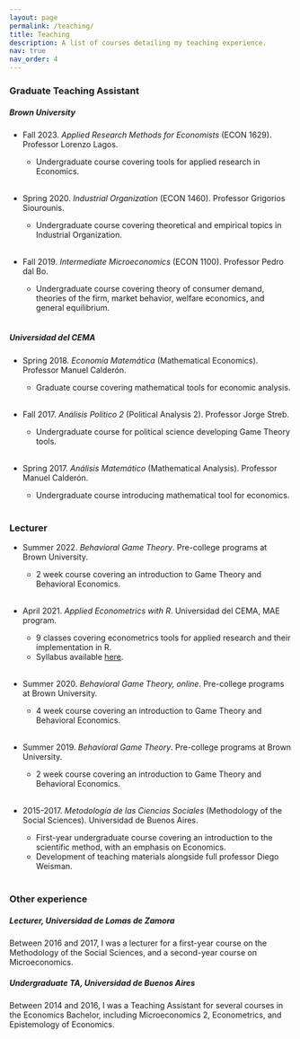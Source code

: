 ```yaml
---
layout: page
permalink: /teaching/
title: Teaching
description: A list of courses detailing my teaching experience.
nav: true
nav_order: 4
---
```


### <span style="color: var(--custom-text-color);">Graduate Teaching Assistant</span>

##### _Brown University_

- Fall 2023. _Applied Research Methods for Economists_ (ECON 1629). Professor Lorenzo Lagos.
  - Undergraduate course covering tools for applied research in Economics.
  <br><br>

- Spring 2020. _Industrial Organization_ (ECON 1460). Professor Grigorios Siourounis.
  - Undergraduate course covering theoretical and empirical topics in Industrial Organization.
  <br><br>

- Fall 2019. _Intermediate Microeconomics_ (ECON 1100). Professor Pedro dal Bo.
  - Undergraduate course covering theory of consumer demand, theories of the firm, market behavior, welfare economics, and general equilibrium.
  <br><br>

##### _Universidad del CEMA_

- Spring 2018. _Economía Matemática_ (Mathematical Economics). Professor Manuel Calderón.
  - Graduate course covering mathematical tools for economic analysis.
  <br><br>

- Fall 2017. _Análisis Político 2_ (Political Analysis 2). Professor Jorge Streb.
  - Undergraduate course for political science developing Game Theory tools.
  <br><br>

- Spring 2017. _Análisis Matemático_ (Mathematical Analysis). Professor Manuel Calderón.
  - Undergraduate course introducing mathematical tool for economics.
  <br><br>

### <span style="color: var(--custom-text-color);">Lecturer</span>

- Summer 2022. _Behavioral Game Theory_. Pre-college programs at Brown University.
  - 2 week course covering an introduction to Game Theory and Behavioral Economics.
  <br><br>

- April 2021. _Applied Econometrics with R_. Universidad del CEMA, MAE program.
  - 9 classes covering econometrics tools for applied research and their implementation in R.
  - Syllabus available [here](../assets/pdf/syllabus_ucema_short_course.pdf).
  <br><br>

- Summer 2020. _Behavioral Game Theory, online_. Pre-college programs at Brown University.
  - 4 week course covering an introduction to Game Theory and Behavioral Economics.
  <br><br>

- Summer 2019. _Behavioral Game Theory_. Pre-college programs at Brown University.
  - 2 week course covering an introduction to Game Theory and Behavioral Economics.
  <br><br>

- 2015-2017. _Metodología de las Ciencias Sociales_ (Methodology of the Social Sciences). Universidad de Buenos Aires.
  - First-year undergraduate course covering an introduction to the scientific method, with an emphasis on Economics.
  - Development of teaching materials alongside full professor Diego Weisman.
  <br><br>

### <span style="color: var(--custom-text-color);">Other experience</span>

##### _Lecturer, Universidad de Lomas de Zamora_

Between 2016 and 2017, I was a lecturer for a first-year course on the Methodology of the Social Sciences, and 
a second-year course on Microeconomics.

##### _Undergraduate TA, Universidad de Buenos Aires_

Between 2014 and 2016, I was a Teaching Assistant for several courses in the Economics Bachelor,
including Microeconomics 2, Econometrics, and Epistemology of Economics.
